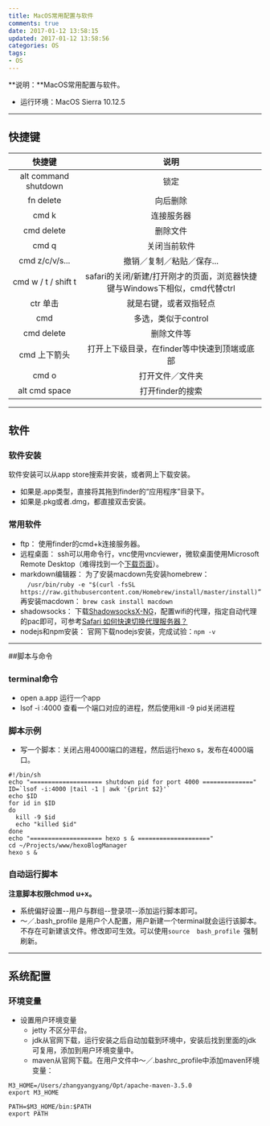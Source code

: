 ```yaml
---
title: MacOS常用配置与软件
comments: true
date: 2017-01-12 13:58:15
updated: 2017-01-12 13:58:56
categories: OS
tags:
- OS
---
```


**说明：**MacOS常用配置与软件。
<!-- more -->


* 运行环境：MacOS Sierra 10.12.5

---
## 快捷键
|快捷键|说明
|:---:|:---:|
| alt command shutdown |锁定
| fn  delete | 向后删除
| cmd k | 连接服务器
| cmd delete |删除文件
| cmd q  |关闭当前软件
| cmd z/c/v/s... | 撤销／复制／粘贴／保存...
| cmd w / t / shift t  |safari的关闭/新建/打开刚才的页面，浏览器快捷键与Windows下相似，cmd代替ctrl
| ctr 单击 |就是右键，或者双指轻点
| cmd |多选，类似于control
| cmd delete |删除文件等
| cmd 上下箭头  |打开上下级目录，在finder等中快速到顶端或底部
| cmd o |打开文件／文件夹
| alt cmd space| 打开finder的搜索

---
## 软件

### 软件安装
软件安装可以从app store搜索并安装，或者网上下载安装。
* 如果是.app类型，直接将其拖到finder的“应用程序”目录下。
* 如果是.pkg或者.dmg，都直接双击安装。

###  常用软件
* ftp： 使用finder的cmd+k连接服务器。
* 远程桌面： ssh可以用命令行，vnc使用vncviewer，微软桌面使用Microsoft Remote Desktop（难得找到一个[下载页面](http://bbs.feng.com/read-htm-tid-10464436.html)）。
* markdown编辑器： 为了安装macdown先安装homebrew： 　`/usr/bin/ruby -e "$(curl -fsSL https://raw.githubusercontent.com/Homebrew/install/master/install)”` 再安装macdown： `brew cask install macdown`
* shadowsocks： 下载[ShadowsocksX-NG](https://github.com/shadowsocks/ShadowsocksX-NG)，配置wifi的代理，指定自动代理的pac即可，可参考[Safari 如何快速切换代理服务器？](https://www.zhihu.com/question/20818790)
* nodejs和npm安装：  官网下载nodejs安装，完成试验：`npm -v`

---
##脚本与命令

###  terminal命令
* open a.app 运行一个app
* lsof -i :4000 查看一个端口对应的进程，然后使用kill -9 pid关闭进程

### 脚本示例
* 写一个脚本：关闭占用4000端口的进程，然后运行hexo s，发布在4000端口。
```
#!/bin/sh
echo "==================== shutdown pid for port 4000 =============="
ID=`lsof -i:4000 |tail -1 | awk '{print $2}'`
echo $ID
for id in $ID
do
  kill -9 $id
  echo "killed $id"
done
echo "==================== hexo s & ===================="
cd ~/Projects/www/hexoBlogManager
hexo s &
```

### 自动运行脚本
__注意脚本权限chmod u+x。__

* 系统偏好设置--用户与群组--登录项--添加运行脚本即可。
* ～／.bash_profile 是用户个人配置，用户新建一个terminal就会运行该脚本。不存在可新建该文件。修改即可生效。可以使用`source  bash_profile `强制刷新。  

---
## 系统配置

### 环境变量
* 设置用户环境变量
	* jetty 不区分平台。
	* jdk从官网下载，运行安装之后自动加载到环境中，安装后找到里面的jdk可复用，添加到用户环境变量中。
	* maven从官网下载。在用户文件中～／.bashrc_profile中添加maven环境变量：

```
M3_HOME=/Users/zhangyangyang/Opt/apache-maven-3.5.0
export M3_HOME

PATH=$M3_HOME/bin:$PATH
export PATH
```

